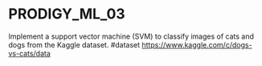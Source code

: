 # PRODIGY_ML_03
Implement a support vector machine (SVM) to classify images of cats and dogs from the Kaggle dataset.
#dataset
https://www.kaggle.com/c/dogs-vs-cats/data

